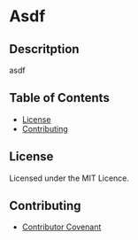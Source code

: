 
# Asdf

## Descritption
asdf

## Table of Contents
* [License](#license)
* [Contributing](#contributing)









## License
Licensed under the MIT Licence.

## Contributing
- [Contributor Covenant](https://www.contributor-covenant.org/version/2/1/code_of_conduct/)

